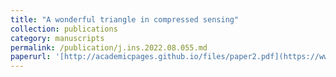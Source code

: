 ```yaml
---
title: "A wonderful triangle in compressed sensing"
collection: publications
category: manuscripts
permalink: /publication/j.ins.2022.08.055.md
paperurl: '[http://academicpages.github.io/files/paper2.pdf](https://www.sciencedirect.com/science/article/abs/pii/S0020025522009410)'
---
```

